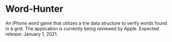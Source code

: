 # Word-Hunter

An iPhone word game that utilizes a trie data structure to verify words found in a grid. The application is currently being reviewed by Apple. Expected release: January 1, 2021.
